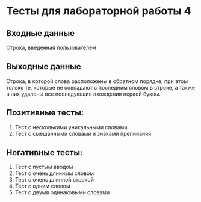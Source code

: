 # Тесты для лабораторной работы 4
## Входные данные
Строка, введенная пользователем
## Выходные данные
Строка, в которой слова расположены в обратном порядке, при этом только те, которые не совпадают с последним словом в строке, а также в них удалены все последующие вхождения первой буквы.
## Позитивные тесты:
1. Тест с несколькими уникальными словами
2. Тест с смешанными словами и знаками препинания
## Негативные тесты:
1. Тест с пустым вводом
2. Тест с очень длинным словом
3. Тест с очень длинной строкой
4. Тест с одним словом
5. Тест с двумя одинаковыми словами

